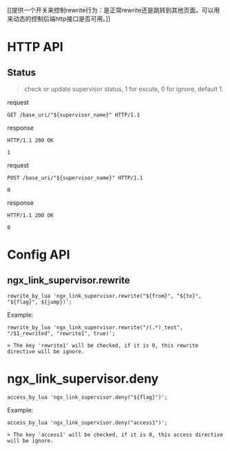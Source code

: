 [[提供一个开关来控制rewrite行为：是正常rewrite还是跳转到其他页面。可以用来动态的控制后端http接口是否可用。]]

# HTTP API

## Status
>check or update supervisor status, 1 for excute, 0 for ignore, default 1.

request

    GET /base_uri/"${supervisor_name}" HTTP/1.1

response

    HTTP/1.1 200 OK

    1

request

    POST /base_uri/"${supervisor_name}" HTTP/1.1

    0

response

    HTTP/1.1 200 OK

    0

# Config API
## ngx_link_supervisor.rewrite

    rewrite_by_lua 'ngx_link_supervisor.rewrite("${from}", "${to}", "${flag}", ${jump})';

Example:

    rewrite_by_lua 'ngx_link_supervisor.rewrite("/(.*)_test", "/$1_rewrited", "rewrite1", true)';
    
    > The key 'rewrite1' will be checked, if it is 0, this rewrite directive will be ignore.

# ngx_link_supervisor.deny

    access_by_lua 'ngx_link_supervisor.deny("${flag}")';

Example:

    access_by_lua 'ngx_link_supervisor.deny("access1")';
    
    > The key 'access1' will be checked, if it is 0, this access directive will be ignore.

